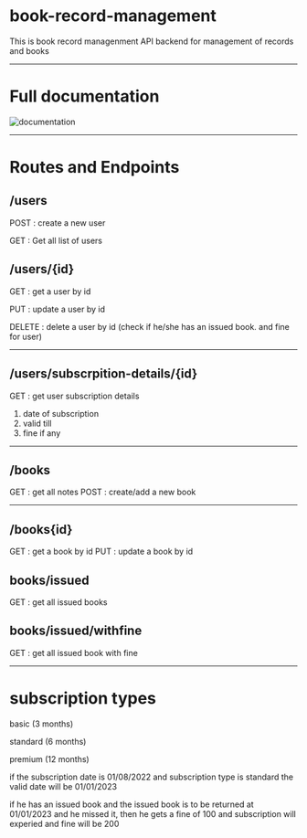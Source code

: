 # book-record-management

This is book record managenment API backend for management of records and books

---

# Full documentation

![documentation](https://documenter.getpostman.com/view/22926184/VUxKSoaT)

---

# Routes and Endpoints

## /users

POST : create a new user

GET : Get all list of users

## /users/{id}

GET : get a user by id

PUT : update a user by id

DELETE : delete a user by id (check if he/she has an issued book. and fine for user)

---

## /users/subscrpition-details/{id}

GET : get user subscription details
1. date of subscription
2. valid till
3. fine if any

---

## /books
GET : get all notes 
POST : create/add a new book

---

## /books{id}
GET : get a book by id
PUT  : update a book by id


## books/issued
GET :  get all issued books


## books/issued/withfine
GET : get all issued book with fine

---

# subscription types
basic (3 months)

standard (6 months)

premium (12 months)

if the subscription date is 01/08/2022 and subscription type is standard the valid date will be 01/01/2023

if he has an issued book and the issued book is to be returned at 01/01/2023 and he missed it, then he gets a fine of 100 and subscription will experied and fine will be 200


